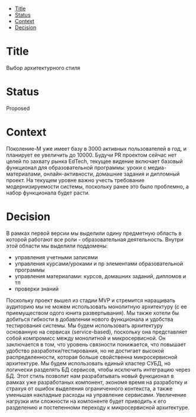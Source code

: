 - [Title](#title)
- [Status](#status)
- [Context](#context)
- [Decision](#decision)

# Title
Выбор архитектурного стиля

# Status
Proposed

# Context
Поколение-М уже имеет базу в 3000 активных пользователей в год, и планирует ее увеличить до 10000. Будучи PR проектом сейчас нет целей по захвату рынка EdTech, текущее видение включает базовый функционал для образовательной программы: уроки с медиа-материалами, онлайн-активности, домашние задания и дипломный проект. На текущем уровне важно учесть требование модернизируемости системы, поскольку ранее это было проблемно, а  набор функционала будет расти.

# Decision
В рамках первой версии мы выделили одину предметную область в которой работают все роли - образовательная деятельность. Внутри этой области мы выделили поддомены:
- управления учетными записями
- управления курсами/уроками и пр элементами образовательной программы
- управления материалами: курсов, домашних заданий, дипломов и тп
- проверки знаний

Поскольку проект вышел из стадии MVP и стремится наращивать аудиторию мы не можем использовать монолитную архитектуру (с ее приемуществом одого юнита развертывания). Мы также хотели бы добиться гибкости в добавлении нового функционала и удобства тестирования системы. Мы будем использовать архитектуру основанную на сервисах (service-based), поскольку она представляет собой компромисс между монолитной и микросервисной. Он заключается в том, что уровень связности понижается, что повышает удобство разработки/тестирования, но не достигает высокой распределенности, которая больше свойственна микросервисной архитектуре. Мы будем использовать единый кластер СУБД, но логически разделять БД сервисов, чтобы исключить интеграцию через БД. Этот стиль позволит нам разрабатывать новый функционал в рамках уже разработаных компонент, экономя время на разработку и страхуя от ошибок выделения ограниченного контекста, а также уменьшая накладные расходы на управление сервисами. Увеличение нагрузки или сложности на компоненте будет приводить к его разделению и постепенноми переходу к микросервисной архитектуре.